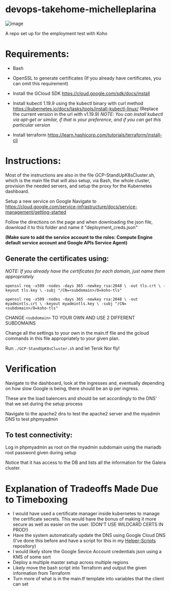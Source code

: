 # devops-takehome-michelleplarina
![image](https://user-images.githubusercontent.com/481603/116768233-03c81480-aa03-11eb-896b-0b3ac0223ef8.png)

A repo set up for the employment test with Koho

# Requirements:

* Bash
* OpenSSL to generate certificates (If you already have certificates, you can omit this requirement)
* Install the GCloud SDK https://cloud.google.com/sdk/docs/install
* Install kubectl 1.19.9 using the kubectl binary with curl method https://kubernetes.io/docs/tasks/tools/install-kubectl-linux/ (Replace the current version in the url with v1.19.9) *NOTE: You can install kubectl via apt-get or similar, if that is your preference, and if you can get this particular version*

* Install terraform https://learn.hashicorp.com/tutorials/terraform/install-cli


# Instructions:

Most of the instructions are also in the file GCP-StandUpK8sCluster.sh, which is the main file that will also setup, via Bash, the whole cluster, provision the needed servers, and setup the proxy for the Kubernetes dashboard.

Setup a new service on Google
Navigate to https://cloud.google.com/service-infrastructure/docs/service-management/getting-started

Follow the directions on the page and when downloading the json file, download it to this folder and name it "deployment_creds.json"

**(Make sure to add the service account to the roles: Compute Engine default service account and Google APIs Service Agent)**

## Generate the certificates using:
*NOTE: If you already have the certificates for each domain, just name them appropriately*

`openssl req -x509 -nodes -days 365 -newkey rsa:2048 \
   -out tls.crt \
   -keyout tls.key \
   -subj "/CN=<subdomain>/O=koho-tls"`

`openssl req -x509 -nodes -days 365 -newkey rsa:2048 \
   -out myadmintls.crt \
   -keyout myadmintls.key \
   -subj "/CN=<subdomain>/O=koho-tls"`

CHANGE `<subdomain>` TO YOUR OWN AND USE 2 DIFFERENT SUBDOMAINS

Change all the settings to your own in the main.tf file and the gcloud commands in this file appropriately to your given plan.

Run `./GCP-StandUpK8sCluster.sh` and let Terok Nor fly!

# Verification

Navigate to the dashboard, look at the ingresses and, eventually depending on how slow Google is being, there should be an ip per ingress.  

These are the load balencers and should be set accordingly to the DNS' that we set during the setup process

Navigate to the apache2 dns to test the apache2 server and the myadmin DNS to test phpmyadmin


## To test connectivity:
Log in phpmyadmin as root on the myadmin subdomain using the mariadb root password given during setup

Notice that it has access to the DB and lists all the information for the Galera cluster.

# Explanation of Tradeoffs Made Due to Timeboxing
* I would have used a certificate manager inside kubernetes to manage the certificate secrets.  This would have the bonus of making it more secure as well as easier on the user. (DON'T USE WILDCARD CERTS IN PROD!)
* Have the system automatically update the DNS using Google Cloud DNS (I've done this before and have a script for this in my [Helper-Scripts](https://github.com/butterkitty/Helper-Scripts) repository)
* I would likely store the Google Sevice Account credentials json using a KMS of some sort
* Deploy a multiple master setup across multiple regions
* Likely move the bash script into Terraform and output the given information from Terraform
* Turn more of what is in the main.tf template into variables that the client can set

